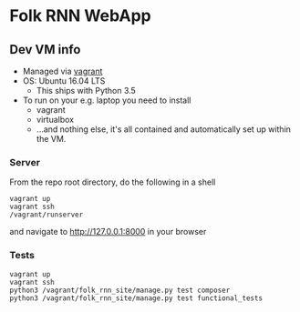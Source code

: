 # Folk RNN WebApp

## Dev VM info

- Managed via [vagrant](http://vagrantup.com)
- OS: Ubuntu 16.04 LTS
	- This ships with Python 3.5
- To run on your e.g. laptop you need to install
	- vagrant
	- virtualbox
	- ...and nothing else, it's all contained and automatically set up within the VM.

### Server
From the repo root directory, do the following in a shell

```
vagrant up
vagrant ssh
/vagrant/runserver
```
and navigate to http://127.0.0.1:8000 in your browser

### Tests
```
vagrant up
vagrant ssh
python3 /vagrant/folk_rnn_site/manage.py test composer
python3 /vagrant/folk_rnn_site/manage.py test functional_tests
```